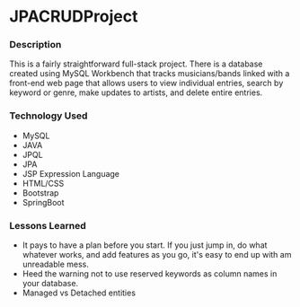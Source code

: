 # JPACRUDProject

### Description
This is a fairly straightforward full-stack project. There is a database created using MySQL Workbench that tracks musicians/bands linked with a front-end web page that allows users to view individual entries, search by keyword or genre, make updates to artists, and delete entire entries.

### Technology Used
- MySQL
- JAVA
- JPQL
- JPA
- JSP Expression Language
- HTML/CSS
- Bootstrap
- SpringBoot

### Lessons Learned
- It pays to have a plan before you start. If you just jump in, do what whatever works, and add features as you go, it's easy to end up with am unreadable mess.
- Heed the warning not to use reserved keywords as column names in your database.
- Managed vs Detached entities
